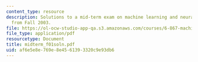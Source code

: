 ```yaml
---
content_type: resource
description: Solutions to a mid-term exam on machine learning and neural networks
  from Fall 2003.
file: https://ol-ocw-studio-app-qa.s3.amazonaws.com/courses/6-867-machine-learning-fall-2006/af6e5e8e769e8e4561393320c9e93db6_midterm_f01soln.pdf
file_type: application/pdf
resourcetype: Document
title: midterm_f01soln.pdf
uid: af6e5e8e-769e-8e45-6139-3320c9e93db6
---
```

